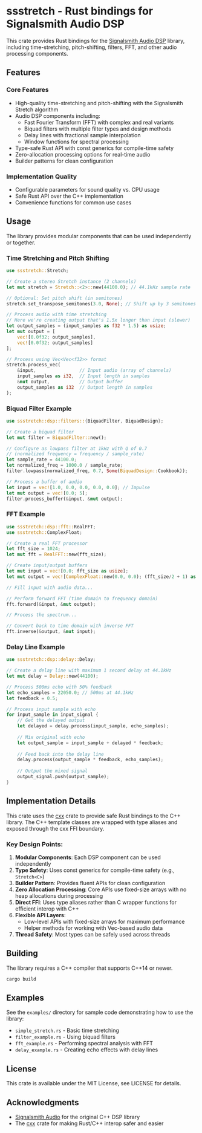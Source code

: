 # ssstretch - Rust bindings for Signalsmith Audio DSP

This crate provides Rust bindings for the [Signalsmith Audio DSP](https://github.com/Signalsmith-Audio/signalsmith-stretch) library, including time-stretching, pitch-shifting, filters, FFT, and other audio processing components.

## Features

### Core Features
- High-quality time-stretching and pitch-shifting with the Signalsmith Stretch algorithm
- Audio DSP components including:
  - Fast Fourier Transform (FFT) with complex and real variants
  - Biquad filters with multiple filter types and design methods
  - Delay lines with fractional sample interpolation
  - Window functions for spectral processing
- Type-safe Rust API with const generics for compile-time safety
- Zero-allocation processing options for real-time audio
- Builder patterns for clean configuration

### Implementation Quality
- Configurable parameters for sound quality vs. CPU usage
- Safe Rust API over the C++ implementation
- Convenience functions for common use cases

## Usage

The library provides modular components that can be used independently or together.

### Time Stretching and Pitch Shifting

```rust
use ssstretch::Stretch;

// Create a stereo Stretch instance (2 channels)
let mut stretch = Stretch::<2>::new(44100.0); // 44.1kHz sample rate

// Optional: Set pitch shift (in semitones)
stretch.set_transpose_semitones(3.0, None); // Shift up by 3 semitones

// Process audio with time stretching
// Here we're creating output that's 1.5x longer than input (slower)
let output_samples = (input_samples as f32 * 1.5) as usize;
let mut output = [
    vec![0.0f32; output_samples],
    vec![0.0f32; output_samples]
];

// Process using Vec<Vec<f32>> format
stretch.process_vec(
    &input,                // Input audio (array of channels)
    input_samples as i32,  // Input length in samples
    &mut output,           // Output buffer
    output_samples as i32  // Output length in samples
);
```

### Biquad Filter Example

```rust
use ssstretch::dsp::filters::{BiquadFilter, BiquadDesign};

// Create a biquad filter
let mut filter = BiquadFilter::new();

// Configure as lowpass filter at 1kHz with Q of 0.7
// (normalized frequency = frequency / sample_rate)
let sample_rate = 44100.0;
let normalized_freq = 1000.0 / sample_rate;
filter.lowpass(normalized_freq, 0.7, Some(BiquadDesign::Cookbook));

// Process a buffer of audio
let input = vec![1.0, 0.0, 0.0, 0.0, 0.0]; // Impulse 
let mut output = vec![0.0; 5];
filter.process_buffer(&input, &mut output);
```

### FFT Example

```rust
use ssstretch::dsp::fft::RealFFT;
use ssstretch::ComplexFloat;

// Create a real FFT processor
let fft_size = 1024;
let mut fft = RealFFT::new(fft_size);

// Create input/output buffers
let mut input = vec![0.0; fft_size as usize];
let mut output = vec![ComplexFloat::new(0.0, 0.0); (fft_size/2 + 1) as usize];

// Fill input with audio data...

// Perform forward FFT (time domain to frequency domain)
fft.forward(&input, &mut output);

// Process the spectrum...

// Convert back to time domain with inverse FFT
fft.inverse(&output, &mut input);
```

### Delay Line Example

```rust
use ssstretch::dsp::delay::Delay;

// Create a delay line with maximum 1 second delay at 44.1kHz
let mut delay = Delay::new(44100);

// Process 500ms echo with 50% feedback
let echo_samples = 22050.0; // 500ms at 44.1kHz
let feedback = 0.5;

// Process input sample with echo
for input_sample in input_signal {
    // Get the delayed output
    let delayed = delay.process(input_sample, echo_samples);
    
    // Mix original with echo
    let output_sample = input_sample + delayed * feedback;
    
    // Feed back into the delay line
    delay.process(output_sample * feedback, echo_samples);
    
    // Output the mixed signal
    output_signal.push(output_sample);
}
```

## Implementation Details

This crate uses the [cxx](https://crates.io/crates/cxx) crate to provide safe Rust bindings to the C++ library. The C++ template classes are wrapped with type aliases and exposed through the cxx FFI boundary.

### Key Design Points:

1. **Modular Components**: Each DSP component can be used independently
2. **Type Safety**: Uses const generics for compile-time safety (e.g., `Stretch<C>`)
3. **Builder Pattern**: Provides fluent APIs for clean configuration
4. **Zero Allocation Processing**: Core APIs use fixed-size arrays with no heap allocations during processing
5. **Direct FFI**: Uses type aliases rather than C wrapper functions for efficient interop with C++
6. **Flexible API Layers**:
   - Low-level APIs with fixed-size arrays for maximum performance
   - Helper methods for working with Vec-based audio data
7. **Thread Safety**: Most types can be safely used across threads

## Building

The library requires a C++ compiler that supports C++14 or newer.

```bash
cargo build
```

## Examples

See the `examples/` directory for sample code demonstrating how to use the library:

- `simple_stretch.rs` - Basic time stretching
- `filter_example.rs` - Using biquad filters
- `fft_example.rs` - Performing spectral analysis with FFT
- `delay_example.rs` - Creating echo effects with delay lines

## License

This crate is available under the MIT License, see LICENSE for details.

## Acknowledgments

- [Signalsmith Audio](https://signalsmith-audio.co.uk/) for the original C++ DSP library
- The [cxx](https://crates.io/crates/cxx) crate for making Rust/C++ interop safer and easier
